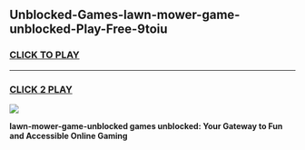 
## Unblocked-Games-lawn-mower-game-unblocked-Play-Free-9toiu
<h3>
<a href="https://premium76.site?title=lawn-mower-game-unblocked&ref=20A">CLICK TO PLAY</a></h3>
<hr>

<h3>
<a href="https://premium76.site?title=lawn-mower-game-unblocked&ref=20A">CLICK 2 PLAY</a>
  
</h3>

<a href="https://premium76.site?title=lawn-mower-game-unblocked&ref=20A"><img src="https://clearcache.store/games.png"></a>


**lawn-mower-game-unblocked games unblocked: Your Gateway to Fun and Accessible Online Gaming**
